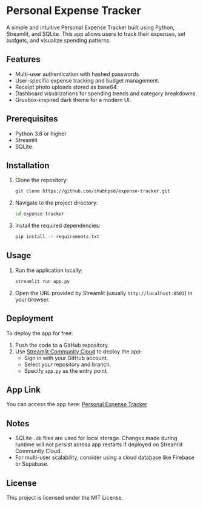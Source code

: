# Personal Expense Tracker

A simple and intuitive Personal Expense Tracker built using Python, Streamlit, and SQLite. This app allows users to track their expenses, set budgets, and visualize spending patterns.

## Features
- Multi-user authentication with hashed passwords.
- User-specific expense tracking and budget management.
- Receipt photo uploads stored as base64.
- Dashboard visualizations for spending trends and category breakdowns.
- Gruvbox-inspired dark theme for a modern UI.

## Prerequisites
- Python 3.8 or higher
- Streamlit
- SQLite

## Installation
1. Clone the repository:
   ```zsh
   git clone https://github.com/shubhpsd/expense-tracker.git
   ```
2. Navigate to the project directory:
   ```zsh
   cd expense-tracker
   ```
3. Install the required dependencies:
   ```zsh
   pip install -r requirements.txt
   ```

## Usage
1. Run the application locally:
   ```zsh
   streamlit run app.py
   ```
2. Open the URL provided by Streamlit (usually `http://localhost:8501`) in your browser.

## Deployment
To deploy the app for free:
1. Push the code to a GitHub repository.
2. Use [Streamlit Community Cloud](https://share.streamlit.io/) to deploy the app:
   - Sign in with your GitHub account.
   - Select your repository and branch.
   - Specify `app.py` as the entry point.

## App Link

You can access the app here: [Personal Expense Tracker](https://track-expense.streamlit.app/)

## Notes
- SQLite `.db` files are used for local storage. Changes made during runtime will not persist across app restarts if deployed on Streamlit Community Cloud.
- For multi-user scalability, consider using a cloud database like Firebase or Supabase.

## License
This project is licensed under the MIT License.
